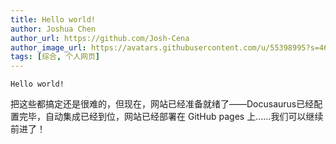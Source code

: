 ```yaml
---
title: Hello world!
author: Joshua Chen
author_url: https://github.com/Josh-Cena
author_image_url: https://avatars.githubusercontent.com/u/55398995?s=460&u=88dc0dcb0691877524dd8739db9fde7ed4fa9721&v=4
tags: [综合, 个人网页]
---
```


```text
Hello world!
```

把这些都搞定还是很难的，但现在，网站已经准备就绪了——Docusaurus已经配置完毕，自动集成已经到位，网站已经部署在 GitHub pages 上……我们可以继续前进了！
